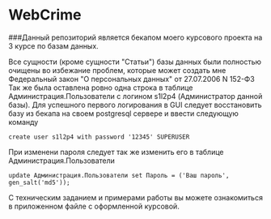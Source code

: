 # WebCrime

###Данный репозиторий является бекапом моего курсового проекта на 3 курсе по базам данных.

Все сущности (кроме сущности "Статьи") базы данных были полностью очищены во избежание проблем, которые может создать мне 
Федеральный закон "О персональных данных" от 27.07.2006 N 152-ФЗ
Так же была оставлена ровно одна строка в таблице Администрация.Пользователи с логином s1l2p4 (Администратор данной базы).
Для успешного первого логирования в GUI следует восстановить базу из бекапа на своем postgresql сервере и ввести следующую команду

```
create user s1l2p4 with password '12345' SUPERUSER
```

При изменени пароля следует так же изменить его в таблице Администрация.Пользователи

```
update Администрация.Пользователи set Пароль = ('Ваш пароль', gen_salt('md5'));
```

С техническим заданием и примерами работы вы можете ознакомиться в приложенном файле с оформленной курсовой.
